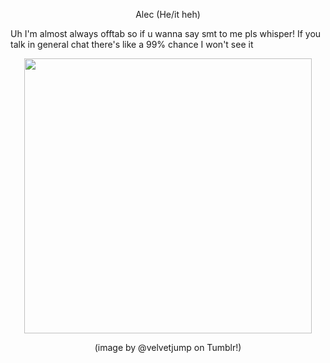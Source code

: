 <p align="center">
Alec (He/it heh)
  
Uh I'm almost always offtab so if u wanna say smt to me pls whisper! If you talk in general chat there's like a 99% chance I won't see it
<p
  
<p align="center">
  <img width="460" height="440" src="https://64.media.tumblr.com/3d4752d6cec4e55834951ad5fab4ef58/76800dbb33f62146-ab/s400x600/00f12ec689e99c7a589335fc78ca38ad98674247.gifv">
</p>

<p align="center">
(image by @velvetjump on Tumblr!)
<p
